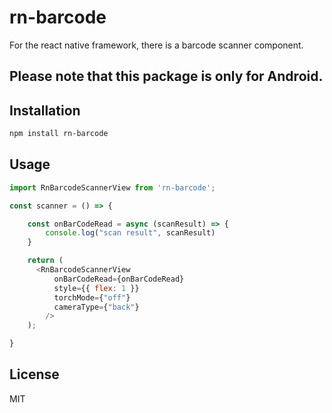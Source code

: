 # rn-barcode

For the react native framework, there is a barcode scanner component.

## Please note that this package is only for Android.

## Installation

```sh
npm install rn-barcode
```
## Usage

```javascript
import RnBarcodeScannerView from 'rn-barcode';

const scanner = () => {

    const onBarCodeRead = async (scanResult) => {
        console.log("scan result", scanResult)
    }

    return (
      <RnBarcodeScannerView
          onBarCodeRead={onBarCodeRead}
          style={{ flex: 1 }}
          torchMode={"off"}
          cameraType={"back"}
        />
    );

}
```

## License

MIT